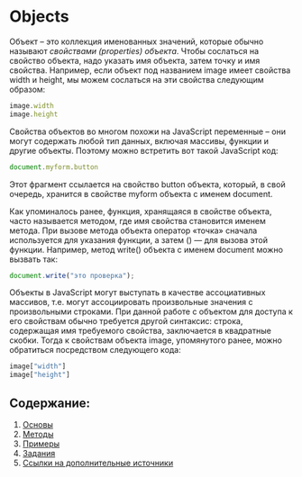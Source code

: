 # Objects

Объект – это коллекция именованных значений, которые обычно называют _свойствами \(properties\) объекта_. Чтобы сослаться на свойство объекта, надо указать имя объекта, затем точку и имя свойства. Например, если объект под названием image имеет свойства width и height, мы можем сослаться на эти свойства следующим образом:

```javascript
image.width
image.height
```

Свойства объектов во многом похожи на JavaScript переменные – они могут содержать любой тип данных, включая массивы, функции и другие объекты. Поэтому можно встретить вот такой JavaScript код:

```javascript
document.myform.button
```

Этот фрагмент ссылается на свойство button объекта, который, в свой очередь, хранится в свойстве myform объекта с именем document.

Как упоминалось ранее, функция, хранящаяся в свойстве объекта, часто называется методом, где имя свойства становится именем метода. При вызове метода объекта оператор «точка» сначала используется для указания функции, а затем \(\) — для вызова этой функции. Например, метод write\(\) объекта с именем document можно вызвать так:

```javascript
document.write("это проверка");
```

Объекты в JavaScript могут выступать в качестве ассоциативных массивов, т.е. могут ассоциировать произвольные значения с произвольными строками. При данной работе с объектом для доступа к его свойствам обычно требуется другой синтаксис: строка, содержащая имя требуемого свойства, заключается в квадратные скобки. Тогда к свойствам объекта image, упомянутого ранее, можно обратиться посредством следующего кода:

```javascript
image["width"]
image["height"]
```

## Содержание:

1. [Основы](basics.md)
2. [Методы](methods.md)
3. [Примеры](examples.md)
4. [Задания](test-yourself.md)
5. [Ссылки на дополнительные источники](references.md)

